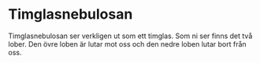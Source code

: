 # Timglasnebulosan

Timglasnebulosan ser verkligen ut som ett timglas. Som ni ser finns det två
lober. Den övre loben är lutar mot oss och den nedre loben lutar bort från oss.
